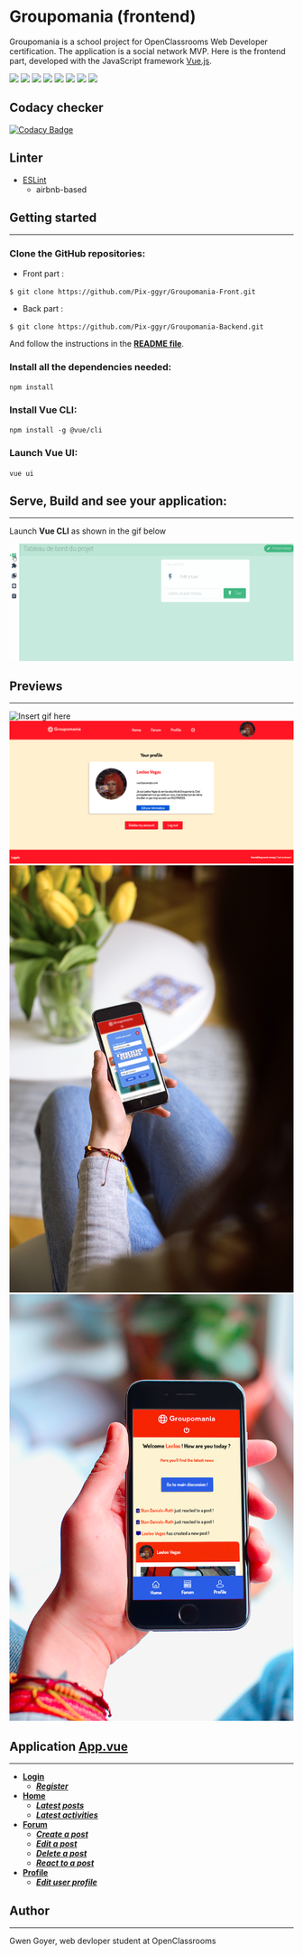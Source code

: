 # Groupomania (frontend)

Groupomania is a school project for OpenClassrooms Web Developer certification. The application is a social network MVP. Here is the frontend part, developed with the JavaScript framework [Vue.js](https://vuejs.org).

<img src="https://img.shields.io/badge/-Vue.js-42B883?style=flat-square&logo=Vue.js&logoColor=white"/>
<img src="https://img.shields.io/badge/-Insomnia-5849BE?style=flat-square&logo=Insomnia&logoColor=white"/>
<img src="https://img.shields.io/badge/-Git-F44D27?style=flat-square&logo=Git&logoColor=white"/>
<img src="https://img.shields.io/badge/-NPM-CB3837?style=flat-square&logo=NPM&logoColor=white"/>
<img src="https://img.shields.io/badge/-MySQL-F29111?style=flat-square&logo=MySQL&logoColor=white"/>
<img src="https://img.shields.io/badge/-ESLint-4B32C3?style=flat-square&logo=ESLint&logoColor=white"/>
<img src="https://img.shields.io/badge/-HTML5-E34F26?style=flat-square&logo=HTML5&logoColor=white"/>
<img src="https://img.shields.io/badge/-CSS3-1572B6?style=flat-square&logo=CSS3&logoColor=white"/>

## Codacy checker

[![Codacy Badge](https://api.codacy.com/project/badge/Grade/fbdedda9eab24b17bfe4e07651e1317c)](https://app.codacy.com/gh/Pix-ggyr/groupomania-front?utm_source=github.com&utm_medium=referral&utm_content=Pix-ggyr/groupomania-front&utm_campaign=Badge_Grade)

## Linter

- [ESLint](https://eslint.org/)
  - airbnb-based

## Getting started

---

### Clone the GitHub repositories:

- Front part :

`$ git clone https://github.com/Pix-ggyr/Groupomania-Front.git`

- Back part :

`$ git clone https://github.com/Pix-ggyr/Groupomania-Backend.git`

And follow the instructions in the **[README file](https://github.com/Pix-ggyr/Groupomania-Backend/blob/main/README.md)**.

### Install all the dependencies needed:

`npm install`

### Install Vue CLI:

`npm install -g @vue/cli`

### Launch Vue UI:

`vue ui`

## Serve, Build and see your application:

---

Launch **Vue CLI** as shown in the gif below

![Vue CLI Builder](https://raw.githubusercontent.com/Pix-ggyr/Groupomania-Front/main/public/docs/assets/serve.gif)

## Previews

---

![Insert gif here](https://github.com/Pix-ggyr/Groupomania-Front/blob/main/public/docs/assets/mockup_2.png?raw=true)
![Insert gif here](https://raw.githubusercontent.com/Pix-ggyr/Groupomania-Front/main/public/docs/assets/profile.png)
![Insert gif here](https://raw.githubusercontent.com/Pix-ggyr/Groupomania-Front/main/public/docs/assets/Mobile1.png)
![Insert gif here](https://raw.githubusercontent.com/Pix-ggyr/Groupomania-Front/main/public/docs/assets/Mobile2.png)

## Application [App.vue](https://github.com/Pix-ggyr/Groupomania-Front/blob/main/src/App.vue)

---

- **[Login](https://github.com/Pix-ggyr/Groupomania-Front/blob/main/src/pages/Login.vue)**
  - **_[Register](https://github.com/Pix-ggyr/Groupomania-Front/blob/main/src/components/popups/PopupRegister.vue)_**
- **[Home](https://github.com/Pix-ggyr/Groupomania-Front/blob/main/src/pages/Home.vue)**
  - **_[Latest posts](https://github.com/Pix-ggyr/Groupomania-Front/blob/main/src/components/Post-mini.vue)_**
  - **_[Latest activities](https://github.com/Pix-ggyr/Groupomania-Front/blob/main/src/components/BasicReaction.vue)_**
- **[Forum](https://github.com/Pix-ggyr/Groupomania-Front/blob/main/src/pages/Forum.vue)**
  - **_[Create a post](https://github.com/Pix-ggyr/Groupomania-Front/blob/main/src/components/popups/PopupPost.vue)_**
  - **_[Edit a post](https://github.com/Pix-ggyr/Groupomania-Front/blob/main/src/components/popups/PopupEditPost.vue)_**
  - **_[Delete a post](https://github.com/Pix-ggyr/Groupomania-Front/blob/main/src/components/popups/PopupDeletePost.vue)_**
  - **_[React to a post](https://github.com/Pix-ggyr/Groupomania-Front/blob/main/src/components/Post.vue#L116)_**
- **[Profile](https://github.com/Pix-ggyr/Groupomania-Front/blob/main/src/pages/Profile.vue)**
  - **_[Edit user profile](https://github.com/Pix-ggyr/Groupomania-Front/blob/main/src/components/popups/PopupEditProfile.vue)_**

## Author

---

Gwen Goyer, web devloper student at OpenClassrooms
